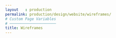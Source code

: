 ```yaml
---
layout   : production
permalink: production/design/website/wireframes/
# Custom Page Variables
# ─────────────────────
title: Wireframes
---
```

